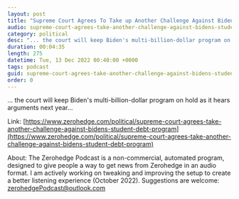 ```yaml
---
layout: post
title: "Supreme Court Agrees To Take up Another Challenge Against Biden's Student Debt Program"
audio: supreme-court-agrees-take-another-challenge-against-bidens-student-debt-program-0
category: political
desc: "... the court will keep Biden's multi-billion-dollar program on hold as it hears arguments next year..."
duration: 00:04:35
length: 275
datetime: Tue, 13 Dec 2022 00:40:00 +0000
tags: podcast
guid: supreme-court-agrees-take-another-challenge-against-bidens-student-debt-program-0
order: 0
---
```

... the court will keep Biden's multi-billion-dollar program on hold as it hears arguments next year...

Link: [https://www.zerohedge.com/political/supreme-court-agrees-take-another-challenge-against-bidens-student-debt-program](https://www.zerohedge.com/political/supreme-court-agrees-take-another-challenge-against-bidens-student-debt-program)

About: The Zerohedge Podcast is a non-commercial, automated program, designed to give people a way to get news from Zerohedge in an audio format.  I am actively working on tweaking and improving the setup to create a better listening experience (October 2022).  Suggestions are welcome: [zerohedgePodcast@outlook.com](mailto:zerohedgePodcast@outlook.com)